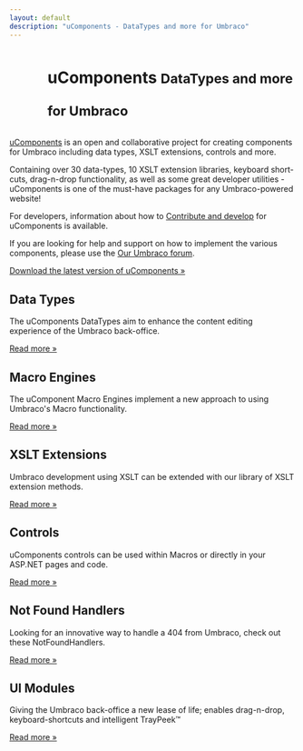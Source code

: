 ```yaml
---
layout: default
description: "uComponents - DataTypes and more for Umbraco"
---
```


<div class="page-header">
  <h1 style="background:url(/apple-touch-icon-57x57-precomposed.png) no-repeat;line-height:57px;padding-left:67px;">uComponents <small>DataTypes and more for Umbraco</small></h1>
</div>

[uComponents](http://our.umbraco.org/projects/backoffice-extensions/ucomponents) is an open and collaborative project for creating components for Umbraco including data types, XSLT extensions, controls and more.

Containing over 30 data-types, 10 XSLT extension libraries, keyboard short-cuts, drag-n-drop functionality, as well as some great developer utilities - uComponents is one of the must-have packages for any Umbraco-powered website!

For developers, information about how to [Contribute and develop](contribution.html) for uComponents is available.

If you are looking for help and support on how to implement the various components, please use the [Our Umbraco forum](http://our.umbraco.org/projects/backoffice-extensions/ucomponents/questionssuggestions).

<div class="alert alert-info alert-block">
	<p><a class="btn btn-primary btn-large" href="http://ucomponents.codeplex.com/releases">Download the latest version of uComponents &raquo;</a></p>
</div>

<div class="row-fluid">
	<div class="span4">
		<h2>Data Types</h2>
		<p>The uComponents DataTypes aim to enhance the content editing experience of the Umbraco back-office.</p>
		<p><a class="btn" href="/data-types/">Read more &raquo;</a></p>
	</div>
	<div class="span4">
		<h2>Macro Engines</h2>
		<p>The uComponent Macro Engines implement a new approach to using Umbraco's Macro functionality.</p>
		<p><a class="btn" href="#">Read more &raquo;</a></p>
	</div>
	<div class="span4">
		<h2>XSLT Extensions</h2>
		<p>Umbraco development using XSLT can be extended with our library of XSLT extension methods.</p>
		<p><a class="btn" href="/xslt-extensions/">Read more &raquo;</a></p>
	</div>
</div>

<div class="row-fluid">
	<div class="span4">
		<h2>Controls</h2>
		<p>uComponents controls can be used within Macros or directly in your ASP.NET pages and code.</p>
		<p><a class="btn" href="#">Read more &raquo;</a></p>
	</div>
	<div class="span4">
		<h2>Not Found Handlers</h2>
		<p>Looking for an innovative way to handle a 404 from Umbraco, check out these NotFoundHandlers.</p>
		<p><a class="btn" href="#">Read more &raquo;</a></p>
	</div>
	<div class="span4">
		<h2>UI Modules</h2>
		<p>Giving the Umbraco back-office a new lease of life; enables drag-n-drop, keyboard-shortcuts and intelligent TrayPeek&trade;</p>
		<p><a class="btn" href="#">Read more &raquo;</a></p>
	</div>
</div>
